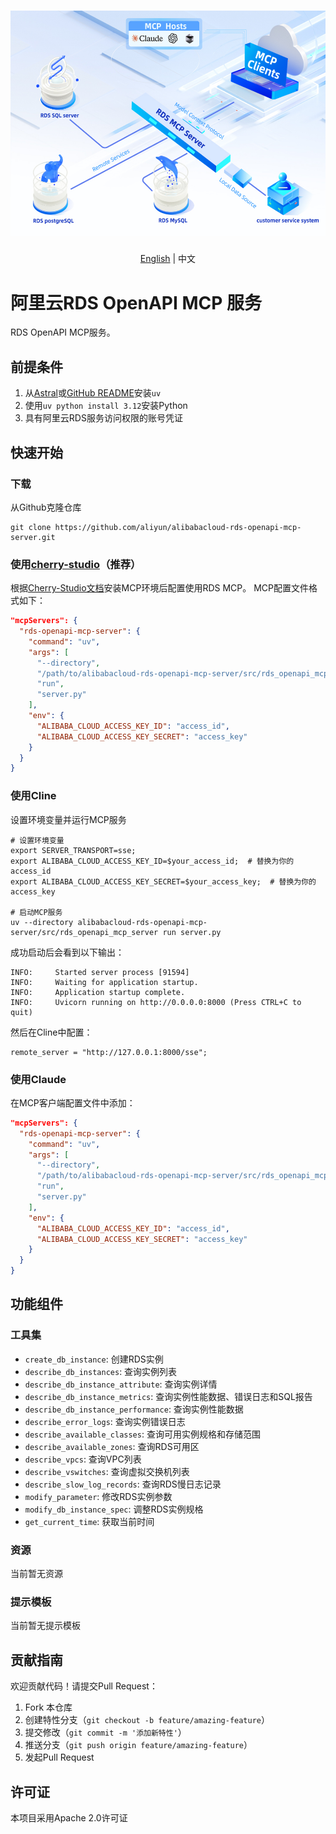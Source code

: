 <h1 align="center">
  <a>
    <img src="https://github.com/aliyun/alibabacloud-rds-openapi-mcp-server/blob/main/assets/rds_mcp.png?raw=true" width="541" height="360.5" alt="banner" /><br>
  </a>
</h1>
<p align="center"><a href="./README.md">English</a> | 中文<br></p>

# 阿里云RDS OpenAPI MCP 服务
RDS OpenAPI MCP服务。
## 前提条件
1. 从[Astral](https://docs.astral.sh/uv/getting-started/installation/)或[GitHub README](https://github.com/astral-sh/uv#installation)安装`uv`
2. 使用`uv python install 3.12`安装Python
3. 具有阿里云RDS服务访问权限的账号凭证

## 快速开始
### 下载
从Github克隆仓库
```shell
git clone https://github.com/aliyun/alibabacloud-rds-openapi-mcp-server.git
```

### 使用[cherry-studio](https://github.com/CherryHQ/cherry-studio)（推荐）
根据[Cherry-Studio文档](https://docs.cherry-ai.com/advanced-basic/mcp/install)安装MCP环境后配置使用RDS MCP。 MCP配置文件格式如下：
```json
"mcpServers": {
  "rds-openapi-mcp-server": {
    "command": "uv",
    "args": [
      "--directory",
      "/path/to/alibabacloud-rds-openapi-mcp-server/src/rds_openapi_mcp_server",
      "run",
      "server.py"
    ],
    "env": {
      "ALIBABA_CLOUD_ACCESS_KEY_ID": "access_id",
      "ALIBABA_CLOUD_ACCESS_KEY_SECRET": "access_key"
    }
  }
}
```

### 使用Cline
设置环境变量并运行MCP服务
```shell
# 设置环境变量
export SERVER_TRANSPORT=sse;
export ALIBABA_CLOUD_ACCESS_KEY_ID=$your_access_id;  # 替换为你的access_id
export ALIBABA_CLOUD_ACCESS_KEY_SECRET=$your_access_key;  # 替换为你的access_key

# 启动MCP服务
uv --directory alibabacloud-rds-openapi-mcp-server/src/rds_openapi_mcp_server run server.py
```
成功启动后会看到以下输出：
```shell
INFO:     Started server process [91594]
INFO:     Waiting for application startup.
INFO:     Application startup complete.
INFO:     Uvicorn running on http://0.0.0.0:8000 (Press CTRL+C to quit)
```
然后在Cline中配置：
```shell
remote_server = "http://127.0.0.1:8000/sse";
```

### 使用Claude
在MCP客户端配置文件中添加：
```json
"mcpServers": {
  "rds-openapi-mcp-server": {
    "command": "uv",
    "args": [
      "--directory",
      "/path/to/alibabacloud-rds-openapi-mcp-server/src/rds_openapi_mcp_server",
      "run",
      "server.py"
    ],
    "env": {
      "ALIBABA_CLOUD_ACCESS_KEY_ID": "access_id",
      "ALIBABA_CLOUD_ACCESS_KEY_SECRET": "access_key"
    }
  }
}
```

## 功能组件
### 工具集
* `create_db_instance`: 创建RDS实例
* `describe_db_instances`: 查询实例列表
* `describe_db_instance_attribute`: 查询实例详情
* `describe_db_instance_metrics`: 查询实例性能数据、错误日志和SQL报告
* `describe_db_instance_performance`: 查询实例性能数据
* `describe_error_logs`: 查询实例错误日志
* `describe_available_classes`: 查询可用实例规格和存储范围
* `describe_available_zones`: 查询RDS可用区
* `describe_vpcs`: 查询VPC列表
* `describe_vswitches`: 查询虚拟交换机列表
* `describe_slow_log_records`: 查询RDS慢日志记录
* `modify_parameter`: 修改RDS实例参数
* `modify_db_instance_spec`: 调整RDS实例规格
* `get_current_time`: 获取当前时间

### 资源
当前暂无资源

### 提示模板
当前暂无提示模板

## 贡献指南
欢迎贡献代码！请提交Pull Request：
1. Fork 本仓库
2. 创建特性分支（`git checkout -b feature/amazing-feature`）
3. 提交修改（`git commit -m '添加新特性'`）
4. 推送分支（`git push origin feature/amazing-feature`）
5. 发起Pull Request

## 许可证
本项目采用Apache 2.0许可证

